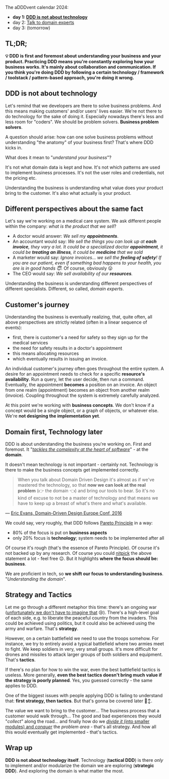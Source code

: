 The aDDDvent calendar 2024:
- **day 1: [DDD is not about technology](/ddd-is-not-about-technology)**
- day 2: [Talk to domain experts](/ddd-talk-to-domain-experts)
- day 3: (tomorrow)

## TL;DR;

**💡 DDD is first and foremost about understanding your business and your product. Practicing DDD means you're constantly exploring how your business works. It's mainly about collaboration and communication. If you think you're doing DDD by following a certain technology / framework / toolstack / pattern-based approach, you're doing it wrong.**

## DDD is not about technology

Let's remind that we developers are there to solve business problems. And this means making customers' and/or users' lives easier. We're not there to do technology for the sake of doing it. Especially nowadays there's less and less room for "coders". We should be problem solvers. **Business problem solvers**.

A question should arise: how can one solve business problems without understanding "the anatomy" of your business first? That's where DDD kicks in.

What does it mean to "*understand your business*"?

It's not what domain data is kept and how. It's not which patterns are used to implement business processes. It's not the user roles and credentials, not the pricing etc.

Understanding the business is understanding what value does your product bring to the customer. It's also what actually is your product.

## Different perspectives about the same fact

Let's say we're working on a medical care system. We ask different people within the company: *what is the product that we sell*?
- A doctor would answer: _We sell my **appointments**_.
- An accountant would say: _We sell the things you can look up at **each invoice**, they vary a lot. It could be a specialized doctor **appointment**, it could be **treating an illness**, it could be **medicine** that we sold_
- A marketer would say: _Ignore invoices... we sell the **feeling of safety**! If you are our patient, even if something bad happens to your health, you are is in good hands 😇._ Of course, obviously 😛
- The CEO would say: _We sell availability of our **resources**._

Understanding the business is understanding different perspectives of different specialists. Different, so called, *domain experts*.

## Customer's journey

Understanding the business is eventually realizing, that, quite often, all above perspectives are strictly related (often in a linear sequence of events):
- first, there is customer's a need for safety so they sign up for the medical services
- the need for safety results in a doctor's appointment
- this means allocating resources
- which eventually results in issuing an invoice.

An individual customer's journey often goes throughout the entire system. A desire for an appointment needs to check for a specific **resource's availability**. Run a query, let the user decide, then run a command. Eventually, the appointment **becomes** a position on an invoice. An object from one realm (appointment) becomes an object from another realm (invoice). Coupling throughout the system is extremely carefully analyzed.

At this point we're working with **business concepts**. We don't know if a concept would be a single object, or a graph of objects, or whatever else. We're **not designing the implementation yet**.

## Domain first, Technology later

DDD is about understanding the business you're working on. First and foremost. It "*[tackles the complexity at the heart of software](https://www.amazon.com/Domain-Driven-Design-Tackling-Complexity-Software/dp/0321125215)*" - at the **domain**.

It doesn't mean technology is not important - certainly not. Technology is there to make the business concepts get implemented correctly.

> When you talk about Domain Driven Design it's almost as if we've mastered the technology, so that **now we can look at the real problem** (👉 the domain 👈) and bring our tools to bear. So it's no kind of excuse to not be a master of technology and that means we have to keep up a breast of what's there and what's available.

― [Eric Evans, Domain-Driven Design Europe Conf, 2016](https://www.youtube.com/watch?v=dnUFEg68ESM&start=976)

We could say, very roughly, that DDD follows [Pareto Principle](https://en.wikipedia.org/wiki/Pareto_principle) in a way:
- 80% of the focus is put on **business aspects**
- only 20% focus is **technology**; system needs to be implemented after all

Of course it's rough (that's the essence of Pareto Principle). Of course it's not backed up by any research. Of course you could [nitpick](https://dictionary.cambridge.org/dictionary/english/nitpick) the above statement a lot - feel free 😉. But it highlights **where the focus should be: business**.

We are proficient in tech, so **we shift our focus to understanding business**. "*Understanding the domain*".

## Strategy and Tactics

Let me go through a different metaphor this time: there's an ongoing war ([unfortunately we don't have to imagine that](https://en.wikipedia.org/wiki/Russian_invasion_of_Ukraine) 😢). There's a high-level goal of each side, e.g. to liberate the peaceful country from the invaders. This could be achieved using politics, but it could also be achieved using the army and warfare. That's **strategy**.

However, on a certain battlefield we need to use the troops somehow. For instance, we try to entirely avoid a typical battlefield where two armies meet to fight. We keep soldiers in very, very small groups. It's more difficult for drones and missiles to attack larger groups of both soldiers and equipment. That's **tactics**.

If there's no plan for how to win the war, even the best battlefield tactics is useless. More generally, **even the best tactics doesn't bring much value if the strategy is poorly planned**. Yes, you guessed correctly - the same applies to DDD.

One of the biggest issues with people applying DDD is failing to understand that: **first strategy, then tactics**. But that's gonna be covered later 🙂‍↕️.

The value we want to bring to the customer... The business process that a customer would walk through... The good and bad experiences they would "*collect*" along the road... and finally how do we [*divide it* (into smaller modules) and *conquer*](https://en.wikipedia.org/wiki/Divide-and-conquer_algorithm) the *problem area* - that's all strategy. And how all this would eventually get implemented - that's tactics.

## Wrap up

**DDD is not about technology itself**. Technology (**tactical DDD**) is there *only* to implement and/or modularize the domain we are exploring (**strategic DDD**). And exploring the domain is what matter the most.

